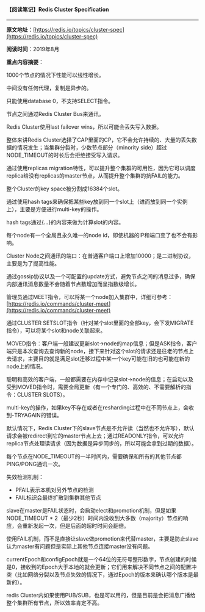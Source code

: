 #### 【阅读笔记】Redis Cluster Specification

---

**原文地址**：[https://redis.io/topics/cluster-spec](https://redis.io/topics/cluster-spec)

**阅读时间**：2019年8月

**重点内容摘要**：

1000个节点的情况下性能可以线性增长。

中间没有任何代理，复制是异步的。

只能使用database 0，不支持SELECT指令。

节点之间通过Redis Cluster Bus来通讯。

Redis Cluster使用last failover wins，所以可能会丢失写入数据。

整体来讲Redis Cluster选择了CAP里面的CP，它不会允许持续的、大量的丢失数据的情况发生；当集群分裂时，少数节点部分（minority side）超过NODE\_TIMEOUT的时长后会拒绝接受写入请求。

通过使用replicas migration特性，可以提升整个集群的可用性，因为它可以调度replica给没有replicas的master节点，从而提升整个集群的抗FAIL的能力。

整个Cluster的key space被分割成16384个slot。

通过使用hash tags来确保把某些key放到同一个slot上（进而放到同一个实例上），主要是方便进行multi-key的操作。

hash tags通过{...}的内容来做为计算slot的内容。

每个node有一个全局且永久唯一的node id，即使机器的IP和端口变了也不会有影响。

Cluster Node之间通讯的端口：在普通客户端口上增加10000；是二进制协议，主要是为了提高性能。

通过gossip协议以及一个可配置的update方式，避免节点之间的消息过多，确保内部通讯消息数量不会随着节点数增加而呈指数级增长。

管理员通过MEET指令，可以将某一个node加入集群中，详细可参考：[https://redis.io/commands/cluster-meet](https://redis.io/commands/cluster-meet)

通过CLUSTER SETSLOT指令（针对某个slot里面的全部key，会下发MIGRATE指令），可以将某个slot和node关联起来。

MOVED指令：客户端一般建议更新slot-&gt;node的map信息；但是ASK指令，客户端只是本次查询去查询新的node，接下来针对这个slot的请求还是往老的节点上去请求，主要目的就是满足slot迁移过程中某一个key可能在旧的也可能在新的node上的情况。

聪明和高效的客户端，一般都需要在内存中记录slot-&gt;node的信息；在启动以及受到MOVED指令时，需要全局更新（有一个专门的、高效的、不需要解析的指令：CLUSTER SLOTS）。

multi-key的操作，如果key不存在或者在resharding过程中在不同节点上，会收到-TRYAGAIN的错误。

默认情况下，Redis Cluster下的slave节点是不允许读（当然也不允许写），默认请求会被redirect到它的master节点上去；通过READONLY指令，可以允许replica节点处理读请求（因为数据是异步同步的，所以可能会拿到过期的数据）。

每个节点在NODE\_TIMEOUT的一半时间内，需要确保和所有的其他节点都PING/PONG通讯一次。

失效检测机制：

* PFAIL表示本机对另外节点的检测
* FAIL标识会最终扩散到集群其他节点

slave在master是FAIL状态时，会启动elect和promotion机制，但是如果NODE\_TIMEOUT \* 2（最少2秒）时间内没收到大多数（majority）节点的响应，会重新发起一次，但是后面的超时时间会翻倍。

使用FAIL机制，而不是直接让slave做promotion来代替master，主要是防止slave认为master有问题但是实际上其他节点连接master没有问题。

currentEpoch和configEpoch就是一个64位的无符号整形数字，节点创建的时候是0，接收到的Epoch大于本地的就会更新；它们用来解决不同节点之间的配置冲突（比如网络分裂以及节点失效的情况下，通过Epoch的版本来确认哪个版本是最新的）。

redis Cluster内如果使用PUB/SUB，也是可以用的，但是目前是会把消息广播给整个集群所有节点，所以效率肯定不高。

